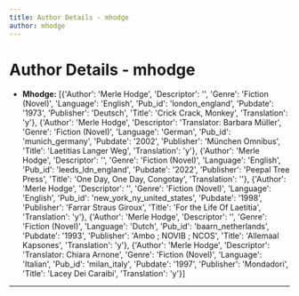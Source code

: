 ```yaml
---
title: Author Details - mhodge
author: mhodge
---
```


# Author Details - mhodge

<ul>
    <li><strong>Mhodge:</strong> [{'Author': 'Merle Hodge', 'Descriptor': '', 'Genre': 'Fiction (Novel)', 'Language': 'English', 'Pub_id': 'london_england', 'Pubdate': '1973', 'Publisher': 'Deutsch', 'Title': 'Crick Crack, Monkey', 'Translation': 'y'}, {'Author': 'Merle Hodge', 'Descriptor': 'Translator: Barbara Müller', 'Genre': 'Fiction (Novel)', 'Language': 'German', 'Pub_id': 'munich_germany', 'Pubdate': '2002', 'Publisher': 'München Omnibus', 'Title': 'Laetitias Langer Weg', 'Translation': 'y'}, {'Author': 'Merle Hodge', 'Descriptor': '', 'Genre': 'Fiction (Novel)', 'Language': 'English', 'Pub_id': 'leeds_ldn_england', 'Pubdate': '2022', 'Publisher': 'Peepal Tree Press', 'Title': 'One Day, One Day, Congotay', 'Translation': ''}, {'Author': 'Merle Hodge', 'Descriptor': '', 'Genre': 'Fiction (Novel)', 'Language': 'English', 'Pub_id': 'new_york_ny_united_states', 'Pubdate': '1998', 'Publisher': 'Farrar Straus Giroux', 'Title': 'For the Life Of Laetitia', 'Translation': 'y'}, {'Author': 'Merle Hodge', 'Descriptor': '', 'Genre': 'Fiction (Novel)', 'Language': 'Dutch', 'Pub_id': 'baarn_netherlands', 'Pubdate': '1993', 'Publisher': 'Ambo ; NOVIB ; NCOS', 'Title': 'Allemaal Kapsones', 'Translation': 'y'}, {'Author': 'Merle Hodge', 'Descriptor': 'Translator: Chiara Arnone', 'Genre': 'Fiction (Novel)', 'Language': 'Italian', 'Pub_id': 'milan_italy', 'Pubdate': '1997', 'Publisher': 'Mondadori', 'Title': 'Lacey Dei Caraibi', 'Translation': 'y'}]</li>
</ul>
<hr>